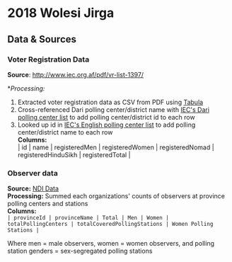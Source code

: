 # 2018 Wolesi Jirga

## Data & Sources

### Voter Registration Data
**Source**: http://www.iec.org.af/pdf/vr-list-1397/

**Processing:* 
1. Extracted voter registration data as CSV from PDF using [Tabula](https://tabula.technology/)
2. Cross-referenced Dari polling center/district name with [IEC's Dari polling center list](http://www.iec.org.af/pdf/pclist-2018/allpc1397.pdf) to add polling center/district id to each row
3. Looked up id in [IEC's English polling center list](http://www.iec.org.af/pdf/pclist-2018/allpc1397-en.pdf) to add polling center/district name to each row\
**Columns:**\
| id | name | registeredMen	| registeredWomen	| registeredNomad	| registeredHinduSikh |	registeredTotal |

### Observer data
**Source:** [NDI Data](https://docs.google.com/spreadsheets/d/1N0_16dQyz17xitYTrGjQEMaEeLm4MgZH57eMBFSehN8/edit?usp=sharing)\
**Processing:** Summed each organizations' counts of observers at province polling centers and stations\
**Columns:**\
`| provinceId | provinceName | Total | Men | Women | totalPollingCenters | totalCoveredPollingStations | Women Polling Stations |`

Where men = male observers, women = women observers, and polling station genders = sex-segregated polling stations
